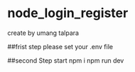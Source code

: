 # node_login_register
create by umang talpara

##frist step
please set your .env file

##second Step
start npm i
npm run dev
